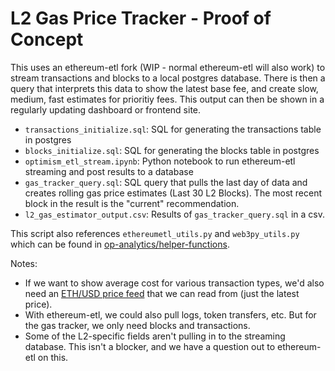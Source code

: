 # L2 Gas Price Tracker - Proof of Concept
This uses an ethereum-etl fork (WIP - normal ethereum-etl will also work) to stream transactions and blocks to a local postgres database. There is then a query that interprets this data to show the latest base fee, and create slow, medium, fast estimates for prioritiy fees. This output can then be shown in a regularly updating dashboard or frontend site.

- `transactions_initialize.sql`: SQL for generating the transactions table in postgres
- `blocks_initialize.sql`: SQL for generating the blocks table in postgres
- `optimism_etl_stream.ipynb`: Python notebook to run ethereum-etl streaming and post results to a database
- `gas_tracker_query.sql`: SQL query that pulls the last day of data and creates rolling gas price estimates (Last 30 L2 Blocks). The most recent block in the result is the "current" recommendation.
- `l2_gas_estimator_output.csv`: Results of `gas_tracker_query.sql` in a csv.

This script also references `ethereumetl_utils.py` and `web3py_utils.py` which can be found in [op-analytics/helper-functions](https://github.com/ethereum-optimism/op-analytics/tree/main/helper_functions).

Notes:
- If we want to show average cost for various transaction types, we'd also need an [ETH/USD price feed](https://api.coingecko.com/api/v3/simple/price?ids=ethereum&vs_currencies=USD) that we can read from (just the latest price).
- With ethereum-etl, we could also pull logs, token transfers, etc. But for the gas tracker, we only need blocks and transactions.
- Some of the L2-specific fields aren't pulling in to the streaming database. This isn't a blocker, and we have a question out to ethereum-etl on this.

